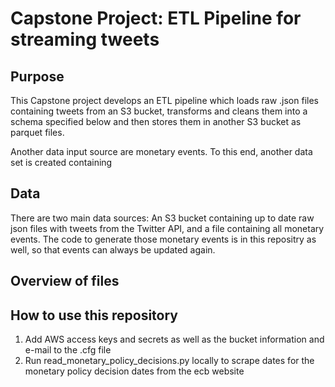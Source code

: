 # Capstone Project: ETL Pipeline for streaming tweets

## Purpose

This Capstone project develops an ETL pipeline which loads raw .json files containing tweets from an S3 bucket, transforms and cleans them into a schema specified below and then stores them in another S3 bucket as parquet files.

Another data input source are monetary events. To this end, another data set is created containing

## Data

There are two main data sources: An S3 bucket containing up to date raw json files
with tweets from the Twitter API, and a file containing all monetary events. The code to generate those monetary events is in this repositry as well, so that events
can always be updated again.

## Overview of files

## How to use this repository

1. Add AWS access keys and secrets as well as the bucket information and e-mail to
the .cfg file
2. Run read_monetary_policy_decisions.py locally to scrape dates for the monetary policy
decision dates from the ecb website
